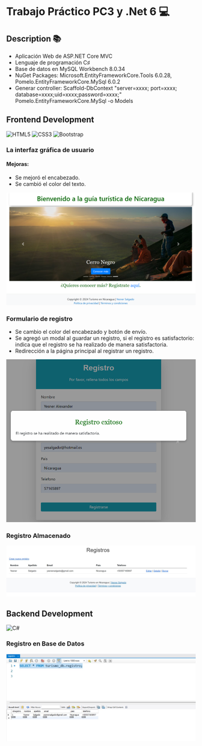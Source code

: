 # Trabajo Práctico PC3 y .Net 6 💻
## Description 📚
- Aplicación Web de ASP.NET Core MVC
- Lenguaje de programación C♯
- Base de datos en MySQL Workbench 8.0.34
- NuGet Packages: Microsoft.EntityFrameworkCore.Tools 6.0.28, Pomelo.EntityFrameworkCore.MySql 6.0.2
- Generar controller: Scaffold-DbContext "server=xxxx; port=xxxx; database=xxxx;uid=xxxx;password=xxxx;" Pomelo.EntityFrameworkCore.MySql -o Models
 
## Frontend Development  

![HTML5](https://img.shields.io/badge/html5-%23E34F26.svg?style=for-the-badge&logo=html5&logoColor=white) ![CSS3](https://img.shields.io/badge/css3-%231572B6.svg?style=for-the-badge&logo=css3&logoColor=white) ![Bootstrap](https://img.shields.io/badge/bootstrap-%23563D7C.svg?style=for-the-badge&logo=bootstrap&logoColor=white) 


### La interfaz gráfica de usuario
#### Mejoras:
- Se mejoró el encabezado.
- Se cambió el color del texto.

![Home](Results/0101.png)

### Formulario de registro

- Se cambio el color del encabezado y botón de envío.
- Se agregó un modal al guardar un registro, si el registro es satisfactorio: indica que el registro se ha realizado de manera satisfactoria.
- Redirección a la página principal al registrar un registro.

![Formulario](Results/0202.png)

### Registro Almacenado

![Registro](Results/03.jpg)



## Backend Development  
 
 ![C#](https://img.shields.io/badge/c%23-%23239120.svg?style=for-the-badge&logo=c-sharp&logoColor=white) 

 ### Registro en Base de Datos

 ![Base de datos](Results/04.jpg)